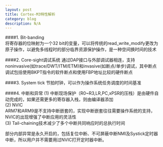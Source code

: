 ```yaml
---
layout: post
title: Cortex-M3特性解析
category: blog
description: N/A
---
```


####1. Bit-banding  
将寄存器的位映射为一个32 bit的变量，可以将传统的read_write_modify更改为原子操作，以避免多线程时的部分临界资源保护操作，是一种空间换时间的技术

####2. Core-sight调试系统
通过DAP接口与外部调试器相连，支持noninvasive(如trace/DWT/ITM/ETM)和invasive(如断点/单步)调试，其中断点调试包括使用BKPT指令的软件断点和使用FBP地址比较的硬件断点

####3. System tick
节拍时钟，可以作为操作系统任务调度的时间基准

####4. 中断和异常
(1) 中断现场保护（R0~R3,LR,PC,xPSR的压栈）是由硬件自动完成的，如果还需更多的寄存器入栈，则由编译器添加<br/>
(2) NVIC<br/>
ARM7和ARM9是不支持中断嵌套的，实现中断嵌套往往需要操作系统的支持，NVIC的出现增强了中断应用的灵活性<br/>
(3) Tail-chaining技术减少了多个中断共同响应时的总执行时间<br/>

部分内部异常是永久开启的，包括复位中断、不可屏蔽中断NMI及Systick定时器中断，所以用户并不需要用过NVIC打开定时器中断。




